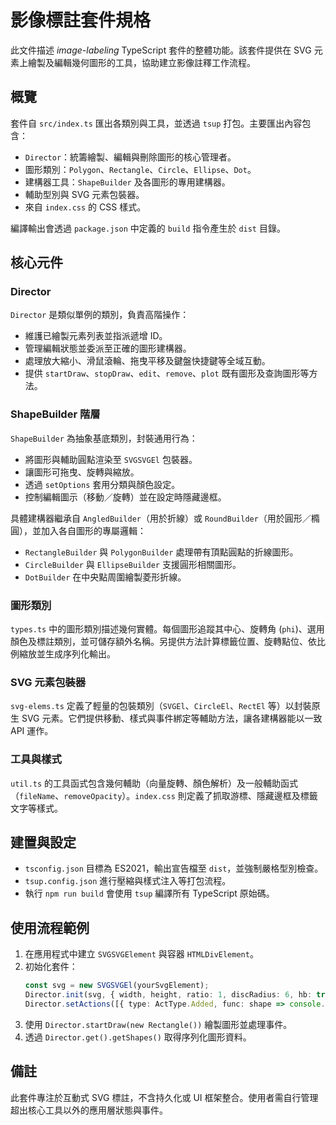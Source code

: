 # 影像標註套件規格

此文件描述 *image-labeling* TypeScript 套件的整體功能。該套件提供在 SVG 元素上繪製及編輯幾何圖形的工具，協助建立影像註釋工作流程。

## 概覽

套件自 `src/index.ts` 匯出各類別與工具，並透過 `tsup` 打包。主要匯出內容包含：

- `Director`：統籌繪製、編輯與刪除圖形的核心管理者。
- 圖形類別：`Polygon`、`Rectangle`、`Circle`、`Ellipse`、`Dot`。
- 建構器工具：`ShapeBuilder` 及各圖形的專用建構器。
- 輔助型別與 SVG 元素包裝器。
- 來自 `index.css` 的 CSS 樣式。

編譯輸出會透過 `package.json` 中定義的 `build` 指令產生於 `dist` 目錄。

## 核心元件

### Director

`Director` 是類似單例的類別，負責高階操作：

- 維護已繪製元素列表並指派遞增 ID。
- 管理編輯狀態並委派至正確的圖形建構器。
- 處理放大縮小、滑鼠滾輪、拖曳平移及鍵盤快捷鍵等全域互動。
- 提供 `startDraw`、`stopDraw`、`edit`、`remove`、`plot` 既有圖形及查詢圖形等方法。

### ShapeBuilder 階層

`ShapeBuilder` 為抽象基底類別，封裝通用行為：

- 將圖形與輔助圓點渲染至 `SVGSVGEl` 包裝器。
- 讓圖形可拖曳、旋轉與縮放。
- 透過 `setOptions` 套用分類與顏色設定。
- 控制編輯圖示（移動／旋轉）並在設定時隱藏邊框。

具體建構器繼承自 `AngledBuilder`（用於折線）或 `RoundBuilder`（用於圓形／橢圓），並加入各自圖形的專屬邏輯：

- `RectangleBuilder` 與 `PolygonBuilder` 處理帶有頂點圓點的折線圖形。
- `CircleBuilder` 與 `EllipseBuilder` 支援圓形相關圖形。
- `DotBuilder` 在中央點周圍繪製菱形折線。

### 圖形類別

`types.ts` 中的圖形類別描述幾何實體。每個圖形追蹤其中心、旋轉角 (`phi`)、選用顏色及標註類別，並可儲存額外名稱。另提供方法計算標籤位置、旋轉點位、依比例縮放並生成序列化輸出。

### SVG 元素包裝器

`svg-elems.ts` 定義了輕量的包裝類別（`SVGEl`、`CircleEl`、`RectEl` 等）以封裝原生 SVG 元素。它們提供移動、樣式與事件綁定等輔助方法，讓各建構器能以一致 API 運作。

### 工具與樣式

`util.ts` 的工具函式包含幾何輔助（向量旋轉、顏色解析）及一般輔助函式（`fileName`、`removeOpacity`）。`index.css` 則定義了抓取游標、隱藏邊框及標籤文字等樣式。

## 建置與設定

- `tsconfig.json` 目標為 ES2021，輸出宣告檔至 `dist`，並強制嚴格型別檢查。
- `tsup.config.json` 進行壓縮與樣式注入等打包流程。
- 執行 `npm run build` 會使用 `tsup` 編譯所有 TypeScript 原始碼。

## 使用流程範例

1. 在應用程式中建立 `SVGSVGElement` 與容器 `HTMLDivElement`。
2. 初始化套件：
   ```ts
   const svg = new SVGSVGEl(yourSvgElement);
   Director.init(svg, { width, height, ratio: 1, discRadius: 6, hb: true, shortcut: { del: true } }, container);
   Director.setActions([{ type: ActType.Added, func: shape => console.log('added', shape) }]);
   ```
3. 使用 `Director.startDraw(new Rectangle())` 繪製圖形並處理事件。
4. 透過 `Director.get().getShapes()` 取得序列化圖形資料。

## 備註

此套件專注於互動式 SVG 標註，不含持久化或 UI 框架整合。使用者需自行管理超出核心工具以外的應用層狀態與事件。
